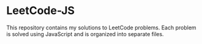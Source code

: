 # LeetCode-JS
This repository contains my solutions to LeetCode problems. Each problem is solved using JavaScript and is organized into separate files.
